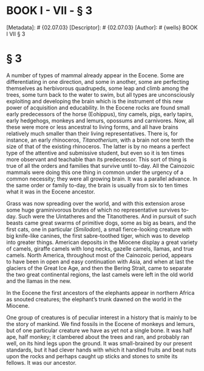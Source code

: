 # BOOK I - VII - § 3
[Metadata]: # {02.07.03}
[Descriptor]: # {02.07.03}
[Author]: # {wells}
BOOK I
VII
§ 3
# § 3
A number of types of mammal already appear in the Eocene. Some are
differentiating in one direction, and some in another, some are perfecting
themselves as herbivorous quadrupeds, some leap and climb among the trees, some
turn back to the water to swim, but all types are unconsciously exploiting and
developing the brain which is the instrument of this new power of acquisition
and educability. In the Eocene rocks are found small early predecessors of the
horse (Eohippus), tiny camels, pigs, early tapirs, early hedgehogs, monkeys and
lemurs, opossums and carnivores. Now, all these were more or less ancestral to
living forms, and all have brains relatively much smaller than their living
representatives. There is, for instance, an early rhinoceros, _Titanotherium_,
with a brain not one tenth the size of that of the existing rhinoceros. The
latter is by no means a perfect type of the attentive and submissive student,
but even so it is ten times more observant and teachable than its predecessor.
This sort of thing is true of all the orders and families that survive until
to-day. All the Cainozoic mammals were doing this one thing in common under the
urgency of a common necessity; they were all growing brain. It was a parallel
advance. In the same order or family to-day, the brain is usually from six to
ten times what it was in the Eocene ancestor.

Grass was now spreading over the world, and with this extension arose some huge
graminivorous brutes of which no representative survives to-day. Such were the
Uintatheres and the Titanotheres. And in pursuit of such beasts came great
swarms of primitive dogs, some as big as bears, and the first cats, one in
particular (_Smilodon_), a small fierce-looking creature with big knife-like
canines, the first sabre-toothed tiger, which was to develop into greater
things. American deposits in the Miocene display a great variety of camels,
giraffe camels with long necks, gazelle camels, llamas, and true camels. North
America, throughout most of the Cainozoic period, appears to have been in open
and easy continuation with Asia, and when at last the glaciers of the Great Ice
Age, and then the Bering Strait, came to separate the two great continental
regions, the last camels were left in the old world and the llamas in the new.

In the Eocene the first ancestors of the elephants appear in northern Africa as
snouted creatures; the elephant’s trunk dawned on the world in the Miocene.

One group of creatures is of peculiar interest in a history that is mainly to
be the story of mankind. We find fossils in the Eocene of monkeys and lemurs,
but of one particular creature we have as yet not a single bone. It was half
ape, half monkey; it clambered about the trees and ran, and probably ran well,
on its hind legs upon the ground. It was small-brained by our present
standards, but it had clever hands with which it handled fruits and beat nuts
upon the rocks and perhaps caught up sticks and stones to smite its fellows. It
was our ancestor.


